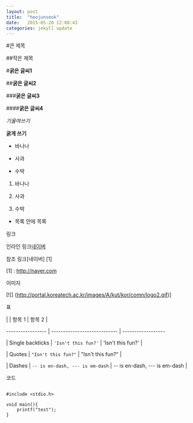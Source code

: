```yaml
---
layout: post
title:  "heojunseok"
date:   2015-05-20 12:08:43
categories: jekyll update
---
```

#큰 제목

##작은 제목

#**굵은 글씨1**

##**굵은 글씨2**

###**굵은 글씨3**

####**굵은 글씨4**

*기울여쓰기*

**굵게 쓰기**

- 바나나

- 사과

- 수박

1. 바나나

2. 사과

3. 수박

- 목록 안에 목록

링크

인라인 링크[네이버](http://naver.com)

참조 링크[네이버] [1]

[1] : http://naver.com

이미지

[![] (http://portal.koreatech.ac.kr/images/A/kut/kor/comn/logo2.gif)]

표

|                  | 항목 1                      | 항목 2                |

 ----------------- | ---------------------------- | ------------------

| Single backticks | `'Isn't this fun?'`            | 'Isn't this fun?' |

| Quotes           | `"Isn't this fun?"`            | "Isn't this fun?" |

| Dashes           | `-- is en-dash, --- is em-dash` | -- is en-dash, --- is em-dash |

코드

```

#include <stdio.h>

void main(){
	printf("test");
}

```

